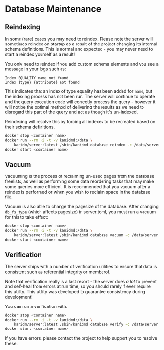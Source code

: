 # Database Maintenance

## Reindexing

In some (rare) cases you may need to reindex. Please note the server will sometimes reindex on
startup as a result of the project changing its internal schema definitions. This is normal and
expected - you may never need to start a reindex yourself as a result!

You only need to reindex if you add custom schema elements and you see a message in your logs such
as:

```text
Index EQUALITY name not found
Index {type} {attribute} not found
```

This indicates that an index of type equality has been added for `name`, but the indexing process
has not been run. The server will continue to operate and the query execution code will correctly
process the query - however it will not be the optimal method of delivering the results as we need
to disregard this part of the query and act as though it's un-indexed.

Reindexing will resolve this by forcing all indexes to be recreated based on their schema
definitions.

```bash
docker stop <container name>
docker run --rm -i -t -v kanidmd:/data \
    kanidm/server:latest /sbin/kanidmd database reindex -c /data/server.toml
docker start <container name>
```

## Vacuum

Vacuuming is the process of reclaiming un-used pages from the database freelists, as well as
performing some data reordering tasks that may make some queries more efficient. It is recommended
that you vacuum after a reindex is performed or when you wish to reclaim space in the database file.

Vacuum is also able to change the pagesize of the database. After changing `db_fs_type` (which
affects pagesize) in server.toml, you must run a vacuum for this to take effect:

```bash
docker stop <container name>
docker run --rm -i -t -v kanidmd:/data \
    kanidm/server:latest /sbin/kanidmd database vacuum -c /data/server.toml
docker start <container name>
```

## Verification

The server ships with a number of verification utilities to ensure that data is consistent such as
referential integrity or memberof.

Note that verification really is a last resort - the server does _a lot_ to prevent and self-heal
from errors at run time, so you should rarely if ever require this utility. This utility was
developed to guarantee consistency during development!

You can run a verification with:

```bash
docker stop <container name>
docker run --rm -i -t -v kanidmd:/data \
    kanidm/server:latest /sbin/kanidmd database verify -c /data/server.toml
docker start <container name>
```

If you have errors, please contact the project to help support you to resolve these.
